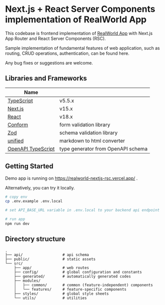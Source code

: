 # Next.js + React Server Components implementation of RealWorld App

This codebase is frontend implementation of [RealWorld App](https://main--realworld-docs.netlify.app/) with Next.js App Router and React Server Components (RSC).

Sample implementation of fundamental features of web application, such as routing, CRUD operations, authentication, can be found here.

Any bug fixes or suggestions are welcome.

## Libraries and Frameworks

| Name                                          |                                    |
| --------------------------------------------- | ---------------------------------- |
| [TypeScript](https://www.typescriptlang.org/) | v5.5.x                             |
| [Next.js](https://nextjs.org/)                | v15.x                              |
| [React](https://react.dev/)                   | v18.x                              |
| [Conform](https://conform.guide/)             | form validation library            |
| [Zod](https://zod.dev/)                       | schema validation library          |
| [unified](https://unifiedjs.com/)             | markdown to html converter         |
| [OpenAPI TypeScript](https://openapi-ts.dev/) | type generator from OpenAPI schema |

## Getting Started

Demo app is running on <https://realworld-nextjs-rsc.vercel.app/> .

Alternatively, you can try it locally.

```bash
# copy env
cp .env.example .env.local

# set API_BASE_URL variable in .env.local to your backend api endpoint

# run app
npm run dev
```

## Directory structure

```plaintext
.
├── api/                  # api schema
├── public/               # static assets
└── src/
    ├── app/              # web routes
    ├── config/           # global configuration and constants
    ├── generated/        # automatically generated codes
    ├── modules/
    │   ├── common/       # common (feature-independent) components
    │   └── features/     # feature-specific components
    ├── styles/           # global style sheets
    └── utils/            # utilities
```

